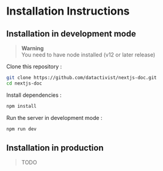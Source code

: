 # Installation Instructions

## Installation in development mode

> **Warning**  
> You need to have node installed (v12 or later release)

Clone this repository :

```bash
git clone https://github.com/datactivist/nextjs-doc.git
cd nextjs-doc
```

Install dependencies :

```bash
npm install
```

Run the server in development mode :

```bash
npm run dev
```

## Installation in production

> TODO
